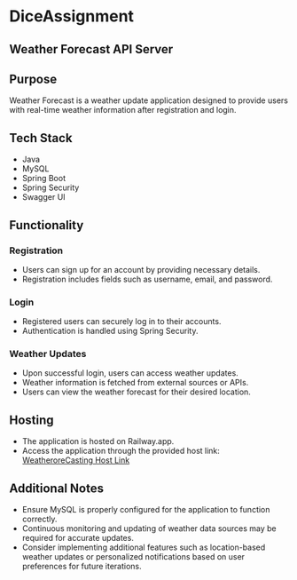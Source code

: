 # DiceAssignment
## Weather Forecast API Server
## Purpose
 Weather Forecast is a weather update application designed to provide users with real-time weather information after registration and login.

## Tech Stack
- Java
- MySQL
- Spring Boot
- Spring Security
- Swagger UI

## Functionality
### Registration
- Users can sign up for an account by providing necessary details.
- Registration includes fields such as username, email, and password.

### Login
- Registered users can securely log in to their accounts.
- Authentication is handled using Spring Security.

### Weather Updates
- Upon successful login, users can access weather updates.
- Weather information is fetched from external sources or APIs.
- Users can view the weather forecast for their desired location.

## Hosting
- The application is hosted on Railway.app.
- Access the application through the provided host link: [WeatheroreCasting Host Link](https://dice-production-a311.up.railway.app/swagger-ui/index.html)

## Additional Notes
- Ensure MySQL is properly configured for the application to function correctly.
- Continuous monitoring and updating of weather data sources may be required for accurate updates.
- Consider implementing additional features such as location-based weather updates or personalized notifications based on user preferences for future iterations.


